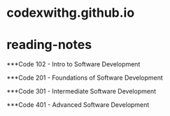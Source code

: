# codexwithg.github.io
# reading-notes

***Code 102 - Intro to Software Development

***Code 201 - Foundations of Software Development

***Code 301 - Intermediate Software Development

***Code 401 - Advanced Software Development

